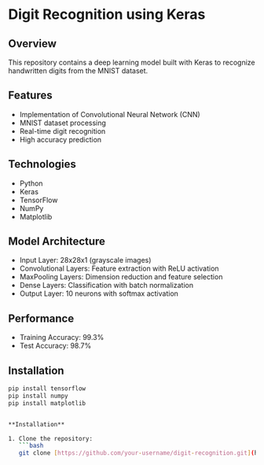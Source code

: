 # Digit Recognition using Keras

## Overview
This repository contains a deep learning model built with Keras to recognize handwritten digits from the MNIST dataset.

## Features
- Implementation of Convolutional Neural Network (CNN)
- MNIST dataset processing
- Real-time digit recognition
- High accuracy prediction

## Technologies
- Python
- Keras
- TensorFlow
- NumPy
- Matplotlib

## Model Architecture
- Input Layer: 28x28x1 (grayscale images)
- Convolutional Layers: Feature extraction with ReLU activation
- MaxPooling Layers: Dimension reduction and feature selection
- Dense Layers: Classification with batch normalization
- Output Layer: 10 neurons with softmax activation

## Performance
- Training Accuracy: 99.3%
- Test Accuracy: 98.7%

## Installation
```bash
pip install tensorflow
pip install numpy
pip install matplotlib


**Installation**

1. Clone the repository:
   ```bash
   git clone [https://github.com/your-username/digit-recognition.git](https://github.com/your-username/digit-recognition.git)

